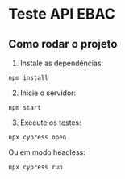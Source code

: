# Teste API EBAC

## Como rodar o projeto

1. Instale as dependências:
```
npm install
```

2. Inicie o servidor:
```
npm start
```

3. Execute os testes:
```
npx cypress open
```

Ou em modo headless:

```
npx cypress run
```